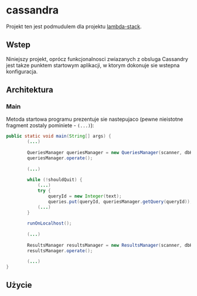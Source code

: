 # cassandra
Projekt ten jest podmudulem dla projektu [lambda-stack](https://github.com/PuszekSE/lambda-stack). 

## Wstep
Niniejszy projekt, oprócz funkcjonalnosci zwiazanych z obsluga Cassandry jest takze punktem startowym aplikacji, w ktorym dokonuje sie wstepna konfiguracja. 

## Architektura
### Main
Metoda startowa programu prezentuje sie nastepujaco (pewne nieistotne fragment zostaly pominiete - ```(...)```):
```java
public static void main(String[] args) {
		(...)
		
		QueriesManager queriesManager = new QueriesManager(scanner, dbHandler);
		queriesManager.operate();
		
		(...)
		
		while (!shouldQuit) {
			(...)
			try {
				queryId = new Integer(text);
				queries.put(queryId, queriesManager.getQuery(queryId));
			(...)
		}
		
		runOnLocalhost();
		
		(...)
		
		ResultsManager resultsManager = new ResultsManager(scanner, dbHandler, queries);
		resultsManager.operate();

		(...)
}
```

## Użycie
